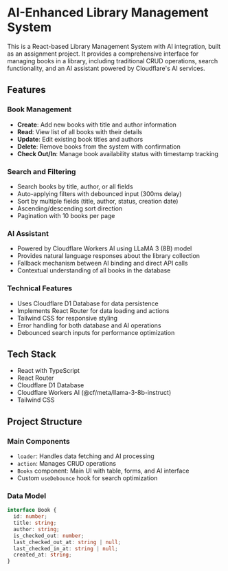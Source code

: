# AI-Enhanced Library Management System

This is a React-based Library Management System with AI integration, built as an assignment project. It provides a comprehensive interface for managing books in a library, including traditional CRUD operations, search functionality, and an AI assistant powered by Cloudflare's AI services.

## Features

### Book Management
- **Create**: Add new books with title and author information
- **Read**: View list of all books with their details
- **Update**: Edit existing book titles and authors
- **Delete**: Remove books from the system with confirmation
- **Check Out/In**: Manage book availability status with timestamp tracking

### Search and Filtering
- Search books by title, author, or all fields
- Auto-applying filters with debounced input (300ms delay)
- Sort by multiple fields (title, author, status, creation date)
- Ascending/descending sort direction
- Pagination with 10 books per page

### AI Assistant
- Powered by Cloudflare Workers AI using LLaMA 3 (8B) model
- Provides natural language responses about the library collection
- Fallback mechanism between AI binding and direct API calls
- Contextual understanding of all books in the database

### Technical Features
- Uses Cloudflare D1 Database for data persistence
- Implements React Router for data loading and actions
- Tailwind CSS for responsive styling
- Error handling for both database and AI operations
- Debounced search inputs for performance optimization

## Tech Stack
- React with TypeScript
- React Router
- Cloudflare D1 Database
- Cloudflare Workers AI (@cf/meta/llama-3-8b-instruct)
- Tailwind CSS

## Project Structure

### Main Components
- `loader`: Handles data fetching and AI processing
- `action`: Manages CRUD operations
- `Books` component: Main UI with table, forms, and AI interface
- Custom `useDebounce` hook for search optimization

### Data Model
```typescript
interface Book {
  id: number;
  title: string;
  author: string;
  is_checked_out: number;
  last_checked_out_at: string | null;
  last_checked_in_at: string | null;
  created_at: string;
}
